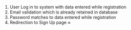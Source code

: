 1. User Log in to system with data entered while registration
2. Email validation which is already retained in database
3. Password matches to data entered while registration
4. Redirection to Sign Up page 
≈
